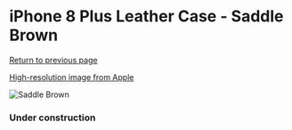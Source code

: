 # iPhone 8 Plus Leather Case - Saddle Brown

[Return to previous page](/iphone_7)

[High-resolution image from Apple](https://store.storeimages.cdn-apple.com/8756/as-images.apple.com/is/MQHK2?wid=4500&hei=4500&fmt=png)

<div style="width: 384px"><img src="/everyphone/MQHK2.png" alt="Saddle Brown"></div>

### Under construction
